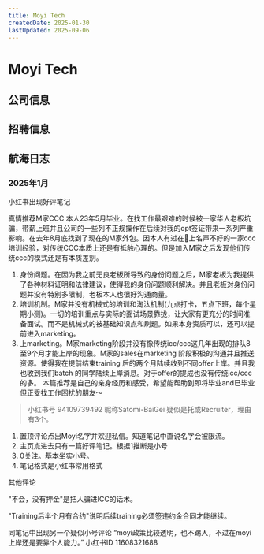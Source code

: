 ```yaml
---
title: Moyi Tech
createdDate: 2025-01-30
lastUpdated: 2025-09-06
---
```

# Moyi Tech

## 公司信息

<StaffingCompanyTable companyJsonFileName="moyi"/>

## 招聘信息

## 航海日志

### 2025年1月

小红书出现好评笔记

真情推荐M家CCC
本人23年5月毕业。在找工作最艰难的时候被一家华人老板坑骗，带薪上班并且公司的一些列不正规操作在后续对我的opt签证带来一系列严重影响。在去年8月底找到了现在的M家外包。因本人有过在📕上名声不好的一家ccc培训经验，对传统CCC本质上还是有抵触心理的。但是加入M家之后发现他们传统ccc的模式还是有本质差别。

1. 身份问题。在因为我之前无良老板所导致的身份问题之后，M家老板为我提供了各种材料证明和法律建议，使得我的身份问题顺利解决。并且老板对身份问题并没有特别多限制，老板本人也很好沟通商量。
2. 培训机制。M家并没有机械式的培训和淘汰机制(九点打卡，五点下班，每个星期小测)。一切的培训重点与实际的面试场景靠拢，让大家有更充分的时间准备面试。而不是机械式的被基础知识点和刷题。如果本身资质可以，还可以提前进入marketing。
3. 上marketing。M家marketing阶段并没有像传统icc/ccc这几年出现的排队8至9个月才能上岸的现象。M家的sales在marketing 阶段积极的沟通并且推送资源。使得我在提前结束training 后的两个月陆续收到不同offer上岸。并且我也收到我们batch 的同学陆续上岸消息。对于offer的提成也没有传统icc/ccc的多。
本篇推荐是自己的亲身经历和感受，希望能帮助到即将毕业and已毕业但正受找工作困扰的朋友～

> 小红书号 94109739492 昵称Satomi-BaiGei
疑似是托或Recruiter，理由有3个。
1. 置顶评论点出Moyi名字并欢迎私信。知道笔记中直说名字会被限流。
2. 主页点进去只有一篇好评笔记。根据1推断是小号
3. 0关注。基本坐实小号。
4. 笔记格式是小红书常用格式

其他评论

"不会，没有押金"是把人骗进ICC的话术。

"Training后半个月有合约"说明后续training必须签违约金合同才能继续。

同笔记中出现另一个疑似小号评论 “moyi政策比较透明，也不踢人，不过在moyi上岸还是要靠个人能力。”
小红书ID 11608321688
